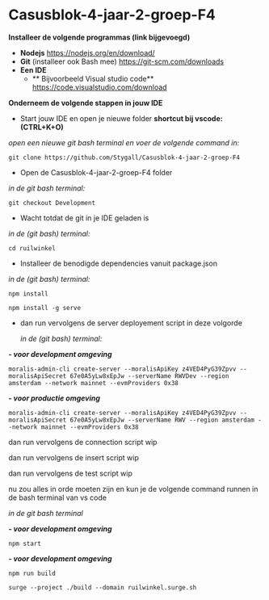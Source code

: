 # Casusblok-4-jaar-2-groep-F4

**Installeer de volgende programmas (link bijgevoegd)**

- **Nodejs**
  https://nodejs.org/en/download/
- **Git** (installeer ook Bash mee)
  https://git-scm.com/downloads
- **Een IDE**
  - ** Bijvoorbeeld Visual studio code**
  https://code.visualstudio.com/download

**Onderneem de volgende stappen in jouw IDE**

- Start jouw IDE en open je nieuwe folder **shortcut bij vscode: (CTRL+K+O)**

_open een nieuwe git bash terminal en voer de volgende command in:_

`git clone https://github.com/Stygall/Casusblok-4-jaar-2-groep-F4`

- Open de Casusblok-4-jaar-2-groep-F4 folder

_in de git bash terminal:_

`git checkout Development`

- Wacht totdat de git in je IDE geladen is

_in de (git bash) terminal:_

`cd ruilwinkel`

- Installeer de benodigde dependencies vanuit package.json

_in de (git bash) terminal:_

  `npm install`

  `npm install -g serve`

- dan run vervolgens de server deployement script in deze volgorde

  _in de (git bash) terminal:_

**_- voor development omgeving_**

  `moralis-admin-cli create-server --moralisApiKey z4VED4PyG39Zpvv --moralisApiSecret 67e0A5yLw8xEpJw --serverName RWVDev --region amsterdam --network mainnet --evmProviders 0x38`

**_- voor productie omgeving_**

`moralis-admin-cli create-server --moralisApiKey z4VED4PyG39Zpvv --moralisApiSecret 67e0A5yLw8xEpJw --serverName RWV --region amsterdam --network mainnet --evmProviders 0x38`

dan run vervolgens de connection script
wip

dan run vervolgens de insert script
wip

dan run vervolgens de test script
wip

nu zou alles in orde moeten zijn en kun je de volgende command runnen in de bash terminal van vs code

_in de git bash terminal_

**_- voor development omgeving_**

`npm start`

**_- voor development omgeving_**

`npm run build`

`surge --project ./build --domain ruilwinkel.surge.sh  `
